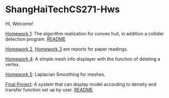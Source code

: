 # ShangHaiTechCS271-Hws

Hi, Welcome!

[Homework 1](https://github.com/Rigin-Rain/ShangHaiTechCS271-Hws/blob/main/hw1/Documents/DesignDoc.pdf): The algorithm realization for convex hull, in addition a collider detection program. [README](https://github.com/Rigin-Rain/ShangHaiTechCS271-Hws/blob/main/hw1/Documents/Readme.pdf)

[Homework 2](https://github.com/Rigin-Rain/ShangHaiTechCS271-Hws/blob/main/hw2/%E4%BB%BB%E6%80%A1%E9%9D%99-2018533144.pdf), [Homework 3](https://github.com/Rigin-Rain/ShangHaiTechCS271-Hws/blob/main/hw3/%E4%BB%BB%E6%80%A1%E9%9D%99-2018533144.pdf) are reports for paper readings.

[Homework 4](https://github.com/Rigin-Rain/ShangHaiTechCS271-Hws/blob/main/hw4/MeshViewer/CS271_%E4%BB%BB%E6%80%A1%E9%9D%99_2018533144_Report.pdf): A simple mesh info displayer with the function of deleting a vertex.

[Homework 5](https://github.com/Rigin-Rain/ShangHaiTechCS271-Hws/blob/main/hw5/CS271_%E4%BB%BB%E6%80%A1%E9%9D%99_2018533144_Report.pdf): Laplacian Smoothing for meshes.

[Final Project](https://github.com/Rigin-Rain/ShangHaiTechCS271-Hws/blob/main/FinalProject/Report.pdf): A system that can display model according to density and transfer function set up by user. [README](https://github.com/Rigin-Rain/ShangHaiTechCS271-Hws/blob/main/FinalProject/README.md)
